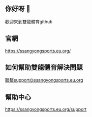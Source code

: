 ## 你好呀 👋
歡迎來到雙龍體育github
## 官網
https://ssangyongsports.eu.org/
## 如何幫助雙龍體育解決問題
聯繫support@ssangyongsports.eu.org
## 幫助中心
https://ssangyongsports.eu.org/support
